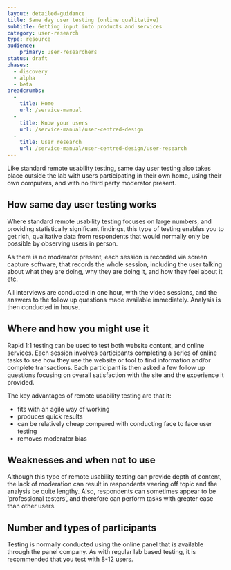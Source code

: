 ```yaml
---
layout: detailed-guidance
title: Same day user testing (online qualitative)
subtitle: Getting input into products and services
category: user-research
type: resource
audience:
    primary: user-researchers
status: draft
phases:
  - discovery
  - alpha
  - beta
breadcrumbs:
  -
    title: Home
    url: /service-manual
  -
    title: Know your users
    url: /service-manual/user-centred-design
  -
    title: User research
    url: /service-manual/user-centred-design/user-research
---
```


Like standard remote usability testing, same day user testing also takes place outside the lab with users participating in their own home, using their own computers, and with no third party moderator present.

## How same day user testing works

Where standard remote usability testing focuses on large numbers, and providing statistically significant findings, this type of testing enables you to get rich, qualitative data from respondents that would normally only be possible by observing users in person.

As there is no moderator present, each session is recorded via screen capture software, that records the whole session, including the user talking about what they are doing, why they are doing it, and how they feel about it etc.

All interviews are conducted in one hour, with the video sessions, and the answers to the follow up questions made available immediately. Analysis is then conducted in house.

## Where and how you might use it

Rapid 1:1 testing can be used to test both website content, and online services. Each session involves participants completing a series of online tasks to see how they use the website or tool to find information and/or complete transactions. Each participant is then asked a few follow up questions focusing on overall satisfaction with the site and the experience it provided.

The key advantages of remote usability testing are that it:

* fits with an agile way of working
* produces quick results
* can be relatively cheap compared with conducting face to face user testing
* removes moderator bias

## Weaknesses and when not to use

Although this type of remote usability testing can provide depth of content, the lack of moderation can result in respondents veering off topic and the analysis be quite lengthy. Also, respondents can sometimes appear to be ‘professional testers’, and therefore can perform tasks with greater ease than other users.

## Number and types of participants

Testing is normally conducted using the online panel that is available through the panel company. As with regular lab based testing, it is recommended that you test with 8-12 users.
